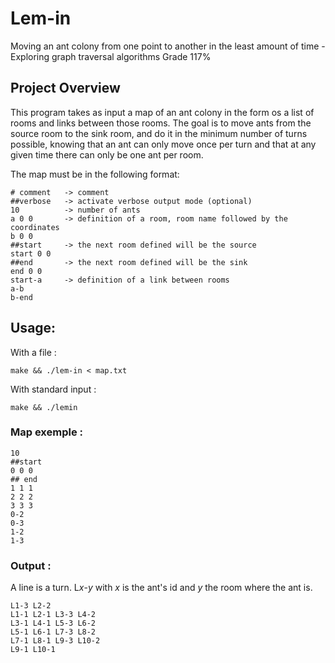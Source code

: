 # Lem-in
Moving an ant colony from one point to another in the least amount of time - Exploring graph traversal algorithms
Grade 117%

## Project Overview
This program takes as input a map of an ant colony in the form os a list of rooms and links between those rooms. The goal is to move ants from the source room to the sink room, and do it in the minimum number of turns possible, knowing that an ant can only move once per turn and that at any given time there can only be one ant per room.

The map must be in the following format:

```
# comment   -> comment
##verbose   -> activate verbose output mode (optional)
10          -> number of ants
a 0 0       -> definition of a room, room name followed by the coordinates
b 0 0
##start     -> the next room defined will be the source
start 0 0
##end       -> the next room defined will be the sink
end 0 0
start-a     -> definition of a link between rooms
a-b
b-end
```

## Usage:
With a file :
```
make && ./lem-in < map.txt
```
With standard input :
```
make && ./lemin
```

### Map exemple :
```
10
##start
0 0 0
## end
1 1 1
2 2 2
3 3 3
0-2
0-3
1-2
1-3
```

### Output :
A line is a turn.
L*x*-*y* with *x* is the ant's id and *y* the room where the ant is. 
```
L1-3 L2-2
L1-1 L2-1 L3-3 L4-2
L3-1 L4-1 L5-3 L6-2
L5-1 L6-1 L7-3 L8-2
L7-1 L8-1 L9-3 L10-2
L9-1 L10-1
```
